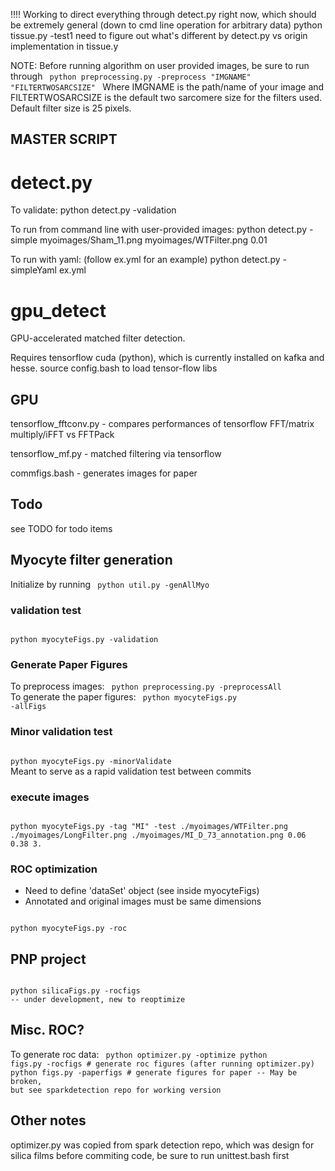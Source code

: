 !!!! Working to direct everything through detect.py right now, which should be extremely general (down to cmd line operation for arbitrary data) 
python tissue.py -test1
need to figure out what's different by detect.py vs origin implementation in tissue.y

NOTE: Before running algorithm on user provided images, be sure to run through
<code>
python preprocessing.py -preprocess "IMGNAME" "FILTERTWOSARCSIZE"
</code>
Where IMGNAME is the path/name of your image and FILTERTWOSARCSIZE 
is the default two sarcomere size for the filters used. Default filter size is 25 pixels.

## MASTER SCRIPT 
# detect.py 
To validate:
python detect.py -validation 

To run from command line with user-provided images:
python detect.py -simple myoimages/Sham_11.png myoimages/WTFilter.png 0.01

To run with yaml: (follow ex.yml for an example) 
python detect.py -simpleYaml ex.yml


# gpu_detect
GPU-accelerated matched filter detection.

Requires tensorflow cuda (python), which is currently installed on kafka and hesse.
source config.bash to load tensor-flow libs


## GPU 
tensorflow_fftconv.py - compares performances of tensorflow FFT/matrix multiply/iFFT vs FFTPack

tensorflow_mf.py - matched filtering via tensorflow

commfigs.bash - generates images for paper 

## Todo
see TODO for todo items 

## Myocyte filter generation
Initialize by running
<code>
python util.py -genAllMyo
</code>

### validation test
<code>
python myocyteFigs.py -validation
</code>

### Generate Paper Figures
To preprocess images:
<code>
python preprocessing.py -preprocessAll
</code>
To generate the paper figures:
<code>
python myocyteFigs.py -allFigs 
</code>

### Minor validation test
<code>
python myocyteFigs.py -minorValidate
</code>
Meant to serve as a rapid validation test between commits

### execute images 
<code>
python myocyteFigs.py -tag "MI" -test ./myoimages/WTFilter.png ./myoimages/LongFilter.png ./myoimages/MI_D_73_annotation.png 0.06 0.38 3.
</code>

### ROC optimization
- Need to define 'dataSet' object (see inside myocyteFigs)
- Annotated and original images must be same dimensions 
<code>
python myocyteFigs.py -roc
</code>


## PNP project
<code>
python silicaFigs.py -rocfigs 
-- under development, new to reoptimize
</code>

## Misc. ROC? 
To generate roc data:
<code>
python optimizer.py -optimize
python figs.py -rocfigs # generate roc figures (after running optimizer.py)
python figs.py -paperfigs # generate figures for paper
-- May be broken, but see sparkdetection repo for working version 
</code>

## Other notes
optimizer.py was copied from spark detection repo, which was design for silica films 
before commiting code, be sure to run unittest.bash first 



